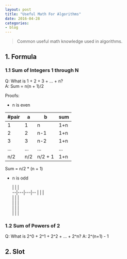```yaml
---
layout: post
title: "Useful Math For Algorithms"
date: 2016-04-28
categories:
- blog
---
```


> Common useful math knowledge used in algorithms.

## 1. Formula
### 1.1 Sum of Integers 1 through N
Q: What is 1 + 2 + 3 + ... + n?  
A: Sum = n(n + 1)/2  

Proofs:

* n is even

|#pair| a | b | sum |
|---|---|---|---|
| 1 | 1 | n | 1+n |
| 2 | 2 | n-1 | 1+n |
| 3 | 3 | n-2 | 1+n |
| ... | ... | ... | ... |
| n/2 | n/2 | n/2 + 1 | 1+n |

Sum = n/2 * (n + 1)

* n is odd

  |   |   |  
--|---|---|--
  |   |   |  
  |   |   |  
  |   |   |  
  |   |   |  
  |   |   |  

### 1.2 Sum of Powers of 2
Q: What is 2^0 + 2^1 + 2^2 + ... + 2^n?
A: 2^(n+1) - 1

## 2. Slot

